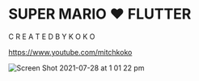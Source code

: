 # SUPER MARIO ♥ FLUTTER

C R E A T E D B Y K O K O

https://www.youtube.com/mitchkoko

![Screen Shot 2021-07-28 at 1 01 22 pm](https://user-images.githubusercontent.com/29016489/127256820-cea9ed03-7258-4230-8da0-d983f61574a0.png)
